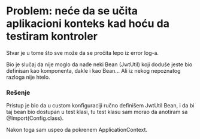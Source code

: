 # Problem: neće da se učita aplikacioni konteks kad hoću da testiram kontroler

Stvar je u tome što sve može da se pročita lepo iz error log-a.

Bio je slučaj da nije moglo da nađe neki Bean (JwtUtil) koji doduše jeste bio definisan kao komponenta, dakle i kao Bean... Ali iz nekog nepoznatog razloga nije htelo.

### **Rešenje**

Pristup je bio da u custom konfiguraciji ručno definišem JwtUtil Bean, i da bi taj bean bio dostupan u test klasi, tu test klasu sam morao da anotiram sa @Import(Config.class).

Nakon toga sam uspeo da pokrenem ApplicationContext.
